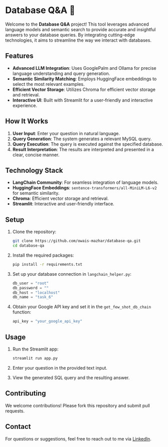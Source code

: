 # Database Q&A 🤖

Welcome to the **Database Q&A** project! This tool leverages advanced language models and semantic search to provide accurate and insightful answers to your database queries. By integrating cutting-edge technologies, it aims to streamline the way we interact with databases.

## Features

- **Advanced LLM Integration**: Uses GooglePalm and Ollama for precise language understanding and query generation.
- **Semantic Similarity Matching**: Employs HuggingFace embeddings to select the most relevant examples.
- **Efficient Vector Storage**: Utilizes Chroma for efficient vector storage and retrieval.
- **Interactive UI**: Built with Streamlit for a user-friendly and interactive experience.

## How It Works

1. **User Input**: Enter your question in natural language.
2. **Query Generation**: The system generates a relevant MySQL query.
3. **Query Execution**: The query is executed against the specified database.
4. **Result Interpretation**: The results are interpreted and presented in a clear, concise manner.

## Technology Stack

- **LangChain Community**: For seamless integration of language models.
- **HuggingFace Embeddings**: `sentence-transformers/all-MiniLM-L6-v2` for semantic similarity.
- **Chroma**: Efficient vector storage and retrieval.
- **Streamlit**: Interactive and user-friendly interface.

## Setup

1. Clone the repository:
    ```bash
    git clone https://github.com/owais-mazhar/database-qa.git
    cd database-qa
    ```

2. Install the required packages:
    ```bash
    pip install -r requirements.txt
    ```

3. Set up your database connection in `langchain_helper.py`:
    ```python
    db_user = "root"
    db_password = ""
    db_host = "localhost"
    db_name = "task_6"
    ```

4. Obtain your Google API key and set it in the `get_few_shot_db_chain` function:
    ```python
    api_key = "your_google_api_key"
    ```

## Usage

1. Run the Streamlit app:
    ```bash
    streamlit run app.py
    ```

2. Enter your question in the provided text input.

3. View the generated SQL query and the resulting answer.

## Contributing

We welcome contributions! Please fork this repository and submit pull requests.

## Contact

For questions or suggestions, feel free to reach out to me via [LinkedIn](https://www.linkedin.com/in/owaismazhar/).